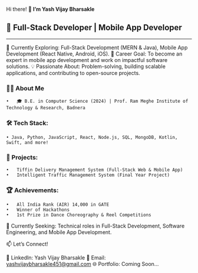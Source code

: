 Hi there! 👋 **I’m Yash Vijay Bharsakle**

## 🚀 Full-Stack Developer | Mobile App Developer
---
🌱 Currently Exploring: Full-Stack Development (MERN & Java), Mobile App Development (React Native, Android, iOS).
🎯 Career Goal: To become an expert in mobile app development and work on impactful software solutions.
💡 Passionate About: Problem-solving, building scalable applications, and contributing to open-source projects.

### 👨‍💻 About Me
	•	🎓 B.E. in Computer Science (2024) | Prof. Ram Meghe Institute of Technology & Research, Badnera

### 🛠 Tech Stack: 
	• Java, Python, JavaScript, React, Node.js, SQL, MongoDB, Kotlin, Swift, and more!

###  🔭 Projects:
	•	Tiffin Delivery Management System (Full-Stack Web & Mobile App)
	•	Intelligent Traffic Management System (Final Year Project)

###  🏆 Achievements:
	•	All India Rank (AIR) 14,000 in GATE
	•	Winner of Hackathons
	•	1st Prize in Dance Choreography & Reel Competitions

📌 Currently Seeking: Technical roles in Full-Stack Development, Software Engineering, and Mobile App Development.

📫 Let’s Connect!

💼 LinkedIn: Yash Vijay Bharsakle
📧 Email: yashvijaybharsakle451@gmail.com
🌐 Portfolio: Coming Soon…
